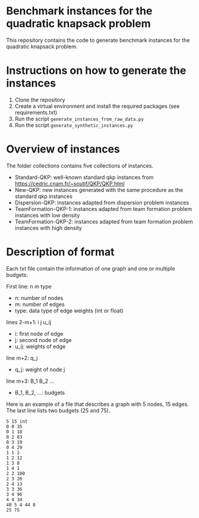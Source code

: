 # Benchmark instances for the quadratic knapsack problem

This repository contains the code to generate benchmark instances for the quadratic knapsack problem. 

# Instructions on how to generate the instances

1) Clone the repository
2) Create a virtual environment and install the required packages (see requirements.txt)
3) Run the script `generate_instances_from_raw_data.py` 
4) Run the script `generate_synthetic_instances.py`

# Overview of instances

The folder collections contains five collections of instances.

* Standard-QKP: well-known standard qkp instances from https://cedric.cnam.fr/~soutif/QKP/QKP.html
* New-QKP: new instances generated with the same procedure as the standard qkp instances
* Dispersion-QKP: instances adapted from dispersion problem instances
* TeamFormation-QKP-1: instances adapted from team formation problem instances with low density
* TeamFormation-QKP-2: instances adapted from team formation problem instances with high density

# Description of format

Each txt file contain the information of one graph and one or multiple budgets:

First line: n m type
* n: number of nodes
* m: number of edges
* type: data type of edge weights (int or float)

lines 2-m+1: i j u_ij
* i: first node of edge 
* j: second node of edge 
* u_ij: weights of edge

line m+2: q_j
* q_j: weight of node j

line m+3: B_1 B_2 ...
* B_1, B_2, ...: budgets

Here is an example of a file that describes a graph with 5 nodes, 15 edges. The last line lists two budgets (25 and 75).

```
5 15 int
0 0 35
0 1 18
0 2 83
0 3 19
0 4 29
1 1 2
1 2 12
1 3 8
1 4 1
2 2 100
2 3 26
2 4 13
3 3 36
3 4 96
4 4 34
40 5 4 44 8 
25 75 
```



